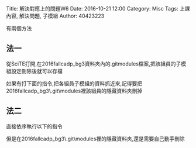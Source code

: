 Title: 解決對應上的問題W6
Date: 2016-10-21 12:00
Category: Misc
Tags: 上課內容, 解決問題, 子模組
Author: 40423223

<!-- PELICAN_END_SUMMARY -->

<p>有兩個方法</p>

<h2>法一</h2>

<p>從SciTE打開,在2016fallcadp_bg3資料夾內的.gitmodules檔案,把該組員的子模組設定刪除後就可以存檔</p>

<p>如果有打下面的指令,把各組員子模組的資料抓近來,記得要把2016fallcadp_bg3\.git\modules裡該組員的隱藏資料夾刪掉</p>


<h2>法二</h2>

<p>直接依序執行以下的指令</p>

<p>但是在2016fallcadp_bg3\.git\modules裡的隱藏資料夾,還是需要自己動手刪除</p>
